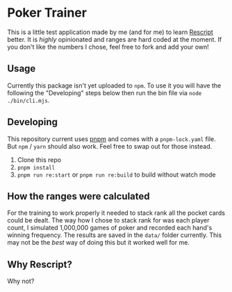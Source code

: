 # Poker Trainer

This is a little test application made by me (and for me) to learn
[Rescript](https://rescript-lang.org/) better. It is _highly_ opinionated and
ranges are hard coded at the moment. If you don't like the numbers I chose,
feel free to fork and add your own!

## Usage

Currently this package isn't yet uploaded to `npm`. To use it you will have the
following the "Developing" steps below then run the bin file via `node
./bin/cli.mjs`.

## Developing

This repository current uses [pnpm](https://pnpm.io/) and comes with
a `pnpm-lock.yaml` file.  But `npm` / `yarn` should also work. Feel free to
swap out for those instead.

1. Clone this repo
2. `pnpm install`
3. `pnpm run re:start` or `pnpm run re:build` to build without watch mode

## How the ranges were calculated

For the training to work properly it needed to stack rank all the pocket cards
could be dealt. The way how I chose to stack rank for was each player count,
I simulated 1,000,000 games of poker and recorded each hand's winning
frequency. The results are saved in the `data/` folder currently. This may not
be the _best_ way of doing this but it worked well for me.

## Why Rescript?

Why not?
